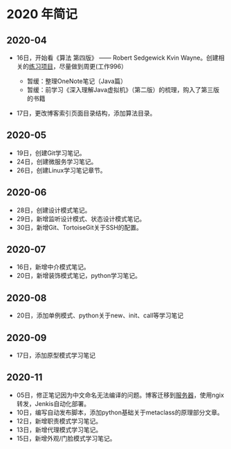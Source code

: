 # 2020 年简记

## 2020-04

* 16日，开始看《算法 第四版》 —— Robert Sedgewick Kvin Wayne。创建相关的[练习项目](https://github.com/wwllong/algorithms)，尽量做到周更(工作996）
  * 暂缓：整理OneNote笔记（Java篇）
  * 暂缓：前学习《深入理解Java虚拟机》（第二版）的梳理，购入了第三版的书籍

* 17日，更改博客索引页面目录结构，添加算法目录。

## 2020-05

* 19日，创建Git学习笔记。
* 24日，创建微服务学习笔记。
* 26日，创建Linux学习笔记章节。

## 2020-06

* 28日，创建设计模式笔记。
* 29日，新增监听设计模式、状态设计模式笔记。
* 30日，新增Git、TortoiseGit关于SSH的配置。

## 2020-07

* 16日，新增中介模式笔记。
* 20日，新增装饰模式笔记，python学习笔记。

## 2020-08

* 20日，添加单例模式、python关于new、init、call等学习笔记

## 2020-09

* 17日，添加原型模式学习笔记

## 2020-11

* 05日，修正笔记因为中文命名无法编译的问题。博客迁移到[服务器](http://120.79.79.202:8181/)，使用ngix转发，Jenkis自动化部署。
* 10日，编写自动发布脚本，添加python基础关于metaclass的原理部分文章。
* 12日，新增职责模式学习笔记。
* 13日，新增代理模式学习笔记。
* 15日，新增外观/门脸模式学习笔记。